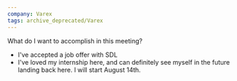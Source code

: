 ```yaml
---
company: Varex
tags: archive_deprecated/Varex
---
```

What do I want to accomplish in this meeting?
- I've accepted a job offer with SDL
- I've loved my internship here, and can definitely see myself in the future landing back here.
I will start August 14th. 